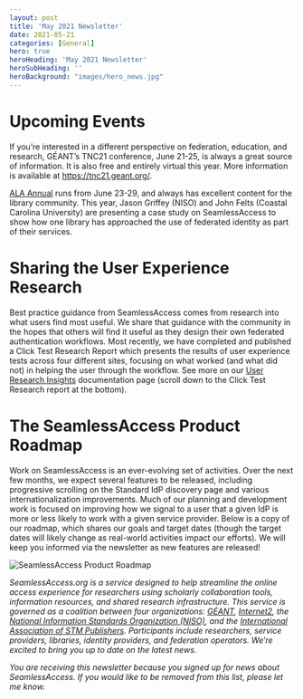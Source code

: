 ```yaml
---
layout: post
title: 'May 2021 Newsletter'
date: 2021-05-21
categories: [General]
hero: true
heroHeading: 'May 2021 Newsletter'
heroSubHeading: ''
heroBackground: "images/hero_news.jpg"
---
```


# Upcoming Events
If you’re interested in a different perspective on federation, education, and research, GÉANT’s TNC21 conference, June 21-25, is always a great source of information. It is also free and entirely virtual this year. More information is available at <https://tnc21.geant.org/>. 

[ALA Annual](https://2021.alaannual.org/) runs from June 23-29, and always has excellent content for the library community. This year, Jason Griffey (NISO) and John Felts (Coastal Carolina University) are presenting a case study on SeamlessAccess to show how one library has approached the use of federated identity as part of their services. 

# Sharing the User Experience Research
Best practice guidance from SeamlessAccess comes from research into what users find most useful. We share that guidance with the community in the hopes that others will find it useful as they design their own federated authentication workflows. Most recently, we have completed and published a Click Test Research Report which presents the results of user experience tests across four different sites, focusing on what worked (and what did not) in helping the user through the workflow. See more on our [User Research Insights](https://seamlessaccess.atlassian.net/wiki/spaces/DOCUMENTAT/pages/28966993/User+Research+Insights) documentation page (scroll down to the Click Test Research report at the bottom).

# The SeamlessAccess Product Roadmap
Work on SeamlessAccess is an ever-evolving set of activities. Over the next few months, we expect several features to be released, including progressive scrolling on the Standard IdP discovery page and various internationalization improvements. Much of our planning and development work is focused on improving how we signal to a user that a given IdP is more or less likely to work with a given service provider. Below is a copy of our roadmap, which shares our goals and target dates (though the target dates will likely change as real-world activities impact our efforts). We will keep you informed via the newsletter as new features are released!

![SeamlessAccess Product Roadmap](/posts/SeamlessAccess2021Roadmap.png)


_SeamlessAccess.org is a service designed to help streamline the online access experience for researchers using scholarly collaboration tools, information resources, and shared research infrastructure. This service is governed as a coalition between four organizations: [GÉANT](https://geant.org), [Internet2](https://internet2.edu), the [National Information Standards Organization (NISO)](https://niso.org), and the [International Association of STM Publishers](https://stm-assoc.org). Participants include researchers, service providers, libraries, identity providers, and federation operators. We’re excited to bring you up to date on the latest news._


_You are receiving this newsletter because you signed up for news about SeamlessAccess. If you would like to be removed from this list, please let me know._  

